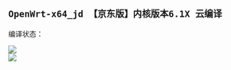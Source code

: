 ## `OpenWrt-x64_jd 【京东版】内核版本6.1X 云编译`
编译状态：

<a href="https://github.com/gxnas/OpenWrt_Build_x64_jd/actions/workflows/OpenWrt_Build_x64_jd.yml">
    <img src="https://github.com/gxnas/OpenWrt_Build_x64_jd/actions/workflows/OpenWrt_Build_x64_jd.yml/badge.svg?style=flat" />
</a>

</br>
<a href="https://github.com/gxnas/OpenWrt_Build_x64_jdv/actions/workflows/compile.yml">
    <img src="https://github.com/gxnas/OpenWrt_Build_x64_jd/actions/workflows/compile.yml/badge.svg?style=flat" />
</a>
